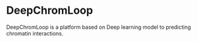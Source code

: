 # DeepChromLoop

DeepChromLoop is a platform based on Deep learning model to predicting chromatin interactions.